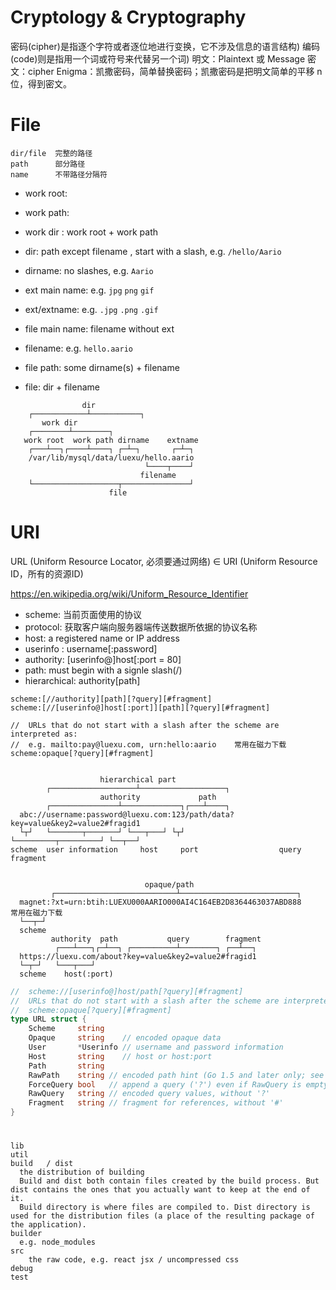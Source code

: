 # Cryptology & Cryptography
密码(cipher)是指逐个字符或者逐位地进行变换，它不涉及信息的语言结构)
编码(code)则是指用一个词或符号来代替另一个词)
明文：Plaintext 或 Message 
密文：cipher
Enigma：凯撒密码，简单替换密码；凯撒密码是把明文简单的平移 n 位，得到密文。

# File
    dir/file  完整的路径
    path      部分路径
    name      不带路径分隔符
    
* work root:    <VARIABLE>
* work path:    <CONSTANT>
* work dir :    work root + work path
* dir:          path except filename , start with a slash, e.g. `/hello/Aario`
* dirname:      no slashes, e.g. `Aario`

* ext main name:  e.g. `jpg` `png` `gif`
* ext/extname:  e.g. `.jpg` `.png` `.gif`

* file main name:   filename without ext
* filename:     e.g. `hello.aario`
* file path:    <CONSTANT> some dirname(s) + filename
* file:         dir + filename
```
                dir
    ┌────────────┴───────────┐
       work dir
    ┌────────┴────────┐
   work root  work path dirname    extname
    ┌───┴──┐┌────┴────┐ ┌─┴─┐       ┌─┴─┐
    /var/lib/mysql/data/luexu/hello.aario
                              └────┬────┘ 
                             filename
    └───────────────────┬───────────────┘  
                      file

```

# URI
URL (Uniform Resource Locator, 必须要通过网络) ∈ URI (Uniform Resource ID，所有的资源ID)

https://en.wikipedia.org/wiki/Uniform_Resource_Identifier

* scheme:   当前页面使用的协议
* protocol: 获取客户端向服务器端传送数据所依据的协议名称
* host:  a registered name or IP address
* userinfo :  username[:password]
* authority:  [userinfo@]host[:port = 80]
* path:   must begin with a signle slash(/)
* hierarchical: authority[path]
```
scheme:[//authority][path][?query][#fragment]
scheme:[//[userinfo@]host[:port]][path][?query][#fragment]

//	URLs that do not start with a slash after the scheme are interpreted as:
//	e.g. mailto:pay@luexu.com, urn:hello:aario    常用在磁力下载
scheme:opaque[?query][#fragment]

```


```

                    hierarchical part
        ┌───────────────────┴───────────────────┐
                    authority             path
        ┌───────────────┴─────────────┐┌───┴────┐
  abc://username:password@luexu.com:123/path/data?key=value&key2=value2#fragid1
  └┬┘   └───────┬───────┘ └───┬───┘ └┬┘           └─────────┬─────────┘ └──┬──┘
scheme  user information     host     port                  query         fragment


                              opaque/path
         ┌───────────────────────────┴──────────────────────────┐
  magnet:?xt=urn:btih:LUEXU000AARIO000AI4C164EB2D8364463037ABD888      常用在磁力下载
  └──┬─┘
  scheme
         authority  path           query        fragment
          ┌───┴───┐┌─┴──┐ ┌──────────┴────────┐ ┌──┴──┐
  https://luexu.com/about?key=value&key2=value2#fragid1
  └─┬─┘   └───┬───┘     
  scheme    host(:port)           
```



```go
//	scheme://[userinfo@]host/path[?query][#fragment]
//	URLs that do not start with a slash after the scheme are interpreted as:
//	scheme:opaque[?query][#fragment]
type URL struct {
	Scheme     string
	Opaque     string    // encoded opaque data
	User       *Userinfo // username and password information
	Host       string    // host or host:port
	Path       string
	RawPath    string // encoded path hint (Go 1.5 and later only; see EscapedPath method)
	ForceQuery bool   // append a query ('?') even if RawQuery is empty
	RawQuery   string // encoded query values, without '?'
	Fragment   string // fragment for references, without '#'
}
```
#
```
lib
util
build   / dist  
  the distribution of building
  Build and dist both contain files created by the build process. But dist contains the ones that you actually want to keep at the end of it.
  Build directory is where files are compiled to. Dist directory is used for the distribution files (a place of the resulting package of the application).
builder
  e.g. node_modules
src
    the raw code, e.g. react jsx / uncompressed css
debug
test
```


